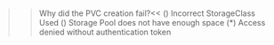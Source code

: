 </br>


>> Why did the PVC creation fail?<<
() Incorrect StorageClass Used
() Storage Pool does not have enough space
(*)  Access denied without authentication token
